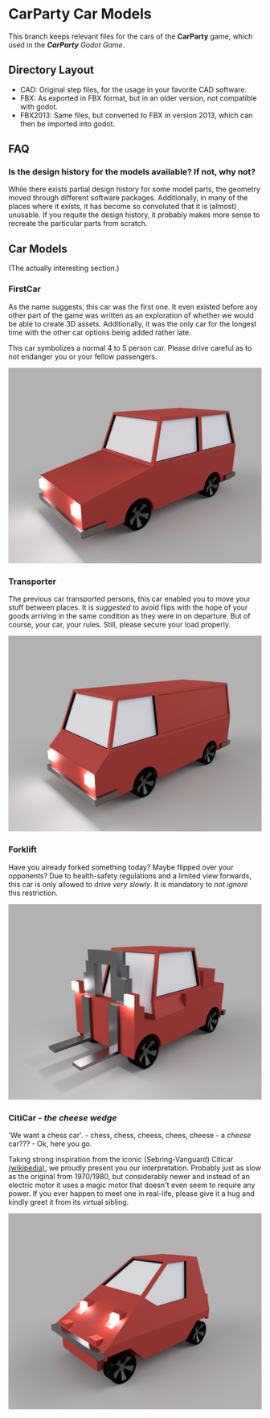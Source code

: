 # CarParty Car Models

This branch keeps relevant files for the cars of the __CarParty__ game, which used in the ___CarParty__ Godot Game_.

## Directory Layout

- CAD: Original step files, for the usage in your favorite CAD software.
- FBX: As exported in FBX format, but in an older version, not compatible with godot.
- FBX2013: Same files, but converted to FBX in version 2013, which can then be imported into godot.

## FAQ

### Is the design history for the models available? If not, why not?

While there exists partial design history for some model parts, the geometry moved through different software packages. Additionally, in many of the places where it exists, it has become so convoluted that it is (almost) unusable. If you requite the design history, it probably makes more sense to recreate the particular parts from scratch.

## Car Models

(The actually interesting section.)

### FirstCar

As the name suggests, this car was the first one. It even existed before any other part of the game was written as an exploration of whether we would be able to create 3D assets. Additionally, it was the only car for the longest time with the other car options being added rather late.

This car symbolizes a normal 4 to 5 person car. Please drive careful as to not endanger you or your fellow passengers.

![FirstCar](pictures/FirstCar%20v13.png)

### Transporter

The previous car transported persons, this car enabled you to move your stuff between places. It is _suggested_ to avoid flips with the hope of your goods arriving in the same condition as they were in on departure. But of course, your car, your rules. Still, please secure your load properly.

![Transporter](pictures/Transporter%20v2.png)

### Forklift

Have you already forked something today? Maybe flipped over your opponents? Due to health-safety regulations and a limited view forwards, this car is only allowed to drive _very slowly_. It is mandatory to _not ignore_ this restriction.

![Forklift](pictures/Forklift%20v3.png)

### CitiCar - _the cheese wedge_

'We want a chess car'. - chess, chess, cheess, chees, cheese - a _cheese_ car??? - Ok, here you go.

Taking strong inspiration from the iconic (Sebring-Vanguard) Citicar [(wikipedia)](https://en.wikipedia.org/wiki/Citicar), we proudly present you our interpretation. Probably just as slow as the original from 1970/1980, but considerably newer and instead of an electric motor it uses a magic motor that doesn't even seem to require any power. If you ever happen to meet one in real-life, please give it a hug and kindly greet it from its virtual sibling.

![CitiCar](pictures/CitiCar%20v2.png)
